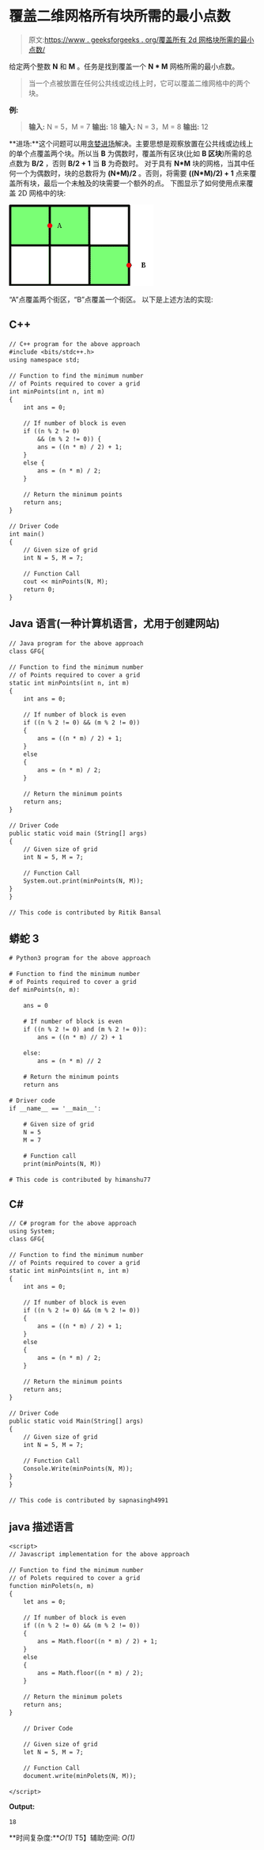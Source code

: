 # 覆盖二维网格所有块所需的最小点数

> 原文:[https://www . geeksforgeeks . org/覆盖所有 2d 网格块所需的最小点数/](https://www.geeksforgeeks.org/minimum-number-of-points-required-to-cover-all-blocks-of-a-2-d-grid/)

给定两个整数 **N** 和 **M** 。任务是找到覆盖一个 **N * M** 网格所需的最小点数。

> 当一个点被放置在任何公共线或边线上时，它可以覆盖二维网格中的两个块。

**例:**

> **输入:** N = 5，M = 7
> **输出:** 18
> **输入:** N = 3，M = 8
> **输出:** 12

**进场:**这个问题可以用[贪婪进场](https://www.geeksforgeeks.org/greedy-algorithms/)解决。主要思想是观察放置在公共线或边线上的单个点覆盖两个块。所以当 **B** 为偶数时，覆盖所有区块(比如 **B 区块**)所需的总点数为 **B/2** ，否则 **B/2 + 1** 当 **B** 为奇数时。
对于具有 **N*M** 块的网格，当其中任何一个为偶数时，块的总数将为 **(N*M)/2** 。否则，将需要 **((N*M)/2) + 1** 点来覆盖所有块，最后一个未触及的块需要一个额外的点。
下图显示了如何使用点来覆盖 2D 网格中的块:

[![](img/d26797372836c7b717af42b6ddbad5ec.png)](https://media.geeksforgeeks.org/wp-content/uploads/20200624075349/gridCovering.png)

“A”点覆盖两个街区，“B”点覆盖一个街区。
以下是上述方法的实现:

## C++

```
// C++ program for the above approach
#include <bits/stdc++.h>
using namespace std;

// Function to find the minimum number
// of Points required to cover a grid
int minPoints(int n, int m)
{
    int ans = 0;

    // If number of block is even
    if ((n % 2 != 0)
        && (m % 2 != 0)) {
        ans = ((n * m) / 2) + 1;
    }
    else {
        ans = (n * m) / 2;
    }

    // Return the minimum points
    return ans;
}

// Driver Code
int main()
{
    // Given size of grid
    int N = 5, M = 7;

    // Function Call
    cout << minPoints(N, M);
    return 0;
}
```

## Java 语言(一种计算机语言，尤用于创建网站)

```
// Java program for the above approach
class GFG{

// Function to find the minimum number
// of Points required to cover a grid
static int minPoints(int n, int m)
{
    int ans = 0;

    // If number of block is even
    if ((n % 2 != 0) && (m % 2 != 0))
    {
        ans = ((n * m) / 2) + 1;
    }
    else
    {
        ans = (n * m) / 2;
    }

    // Return the minimum points
    return ans;
}

// Driver Code
public static void main (String[] args)
{
    // Given size of grid
    int N = 5, M = 7;

    // Function Call
    System.out.print(minPoints(N, M));
}
}

// This code is contributed by Ritik Bansal
```

## 蟒蛇 3

```
# Python3 program for the above approach

# Function to find the minimum number
# of Points required to cover a grid
def minPoints(n, m):

    ans = 0

    # If number of block is even
    if ((n % 2 != 0) and (m % 2 != 0)):
        ans = ((n * m) // 2) + 1

    else:
        ans = (n * m) // 2

    # Return the minimum points
    return ans

# Driver code
if __name__ == '__main__':

    # Given size of grid
    N = 5
    M = 7

    # Function call
    print(minPoints(N, M))

# This code is contributed by himanshu77
```

## C#

```
// C# program for the above approach
using System;
class GFG{

// Function to find the minimum number
// of Points required to cover a grid
static int minPoints(int n, int m)
{
    int ans = 0;

    // If number of block is even
    if ((n % 2 != 0) && (m % 2 != 0))
    {
        ans = ((n * m) / 2) + 1;
    }
    else
    {
        ans = (n * m) / 2;
    }

    // Return the minimum points
    return ans;
}

// Driver Code
public static void Main(String[] args)
{
    // Given size of grid
    int N = 5, M = 7;

    // Function Call
    Console.Write(minPoints(N, M));
}
}

// This code is contributed by sapnasingh4991
```

## java 描述语言

```
<script>
// Javascript implementation for the above approach

// Function to find the minimum number
// of Polets required to cover a grid
function minPolets(n, m)
{
    let ans = 0;

    // If number of block is even
    if ((n % 2 != 0) && (m % 2 != 0))
    {
        ans = Math.floor((n * m) / 2) + 1;
    }
    else
    {
        ans = Math.floor((n * m) / 2);
    }

    // Return the minimum polets
    return ans;
}

    // Driver Code

    // Given size of grid
    let N = 5, M = 7;

    // Function Call
    document.write(minPolets(N, M));

</script>
```

**Output:** 

```
18
```

**时间复杂度:***O(1)*
T5】辅助空间: *O(1)*